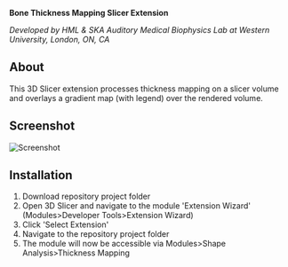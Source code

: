 **Bone Thickness Mapping Slicer Extension** 

*Developed by HML & SKA Auditory Medical Biophysics Lab at Western University, London, ON, CA*

## About
This 3D Slicer extension processes thickness mapping on a slicer volume and overlays a gradient map (with legend) over the rendered volume.

## Screenshot
![Screenshot](https://github.com/Auditory-Biophysics-Lab/SlicerBoneThicknessMappingExtension/blob/master/Screenshot.PNG?raw=true)

## Installation
1. Download repository project folder
2. Open 3D Slicer and navigate to the module 'Extension Wizard' (Modules>Developer Tools>Extension Wizard)
3. Click 'Select Extension'
4. Navigate to the repository project folder
5. The module will now be accessible via Modules>Shape Analysis>Thickness Mapping
